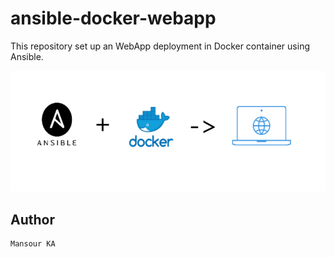 # ansible-docker-webapp
This repository set up an WebApp deployment in Docker container using Ansible.


![Alt text](image.png)


## Author
    Mansour KA